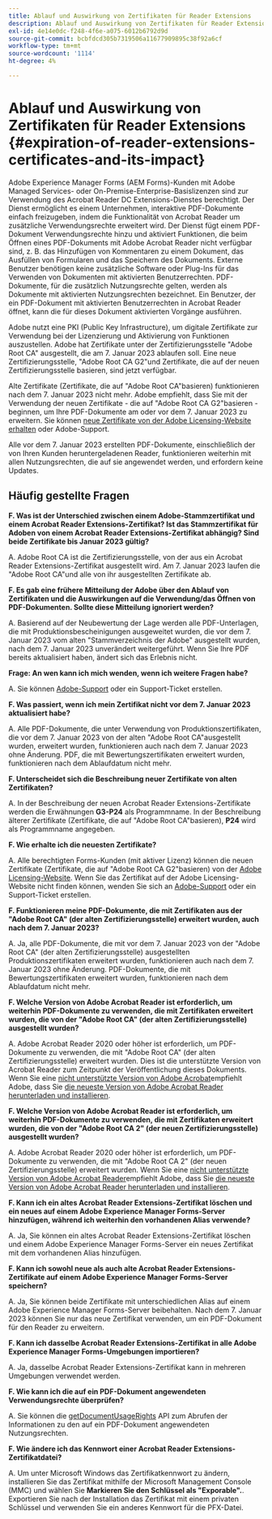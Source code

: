 ```yaml
---
title: Ablauf und Auswirkung von Zertifikaten für Reader Extensions
description: Ablauf und Auswirkung von Zertifikaten für Reader Extensions
exl-id: 4e14e0dc-f248-4f6e-a075-6012b6792d9d
source-git-commit: bcbfdcd305b7319506a11677909895c38f92a6cf
workflow-type: tm+mt
source-wordcount: '1114'
ht-degree: 4%

---
```



# Ablauf und Auswirkung von Zertifikaten für Reader Extensions {#expiration-of-reader-extensions-certificates-and-its-impact}

Adobe Experience Manager Forms (AEM Forms)-Kunden mit Adobe Managed Services- oder On-Premise-Enterprise-Basislizenzen sind zur Verwendung des Acrobat Reader DC Extensions-Dienstes berechtigt. Der Dienst ermöglicht es einem Unternehmen, interaktive PDF-Dokumente einfach freizugeben, indem die Funktionalität von Acrobat Reader um zusätzliche Verwendungsrechte erweitert wird. Der Dienst fügt einem PDF-Dokument Verwendungsrechte hinzu und aktiviert Funktionen, die beim Öffnen eines PDF-Dokuments mit Adobe Acrobat Reader nicht verfügbar sind, z. B. das Hinzufügen von Kommentaren zu einem Dokument, das Ausfüllen von Formularen und das Speichern des Dokuments. Externe Benutzer benötigen keine zusätzliche Software oder Plug-Ins für das Verwenden von Dokumenten mit aktivierten Benutzerrechten. PDF-Dokumente, für die zusätzlich Nutzungsrechte gelten, werden als Dokumente mit aktivierten Nutzungsrechten bezeichnet. Ein Benutzer, der ein PDF-Dokument mit aktivierten Benutzerrechten in Acrobat Reader öffnet, kann die für dieses Dokument aktivierten Vorgänge ausführen.

Adobe nutzt eine PKI (Public Key Infrastructure), um digitale Zertifikate zur Verwendung bei der Lizenzierung und Aktivierung von Funktionen auszustellen. Adobe hat Zertifikate unter der Zertifizierungsstelle &quot;Adobe Root CA&quot; ausgestellt, die am 7. Januar 2023 ablaufen soll. Eine neue Zertifizierungsstelle, &quot;Adobe Root CA G2&quot;und Zertifikate, die auf der neuen Zertifizierungsstelle basieren, sind jetzt verfügbar.

Alte Zertifikate (Zertifikate, die auf &quot;Adobe Root CA&quot;basieren) funktionieren nach dem 7. Januar 2023 nicht mehr. Adobe empfiehlt, dass Sie mit der Verwendung der neuen Zertifikate - die auf &quot;Adobe Root CA G2&quot;basieren - beginnen, um Ihre PDF-Dokumente am oder vor dem 7. Januar 2023 zu erweitern.  Sie können [neue Zertifikate von der Adobe Licensing-Website erhalten](https://licensing.adobe.com/) oder Adobe-Support.

Alle vor dem 7. Januar 2023 erstellten PDF-Dokumente, einschließlich der von Ihren Kunden heruntergeladenen Reader, funktionieren weiterhin mit allen Nutzungsrechten, die auf sie angewendet werden, und erfordern keine Updates.

## Häufig gestellte Fragen

**F. Was ist der Unterschied zwischen einem Adobe-Stammzertifikat und einem Acrobat Reader Extensions-Zertifikat? Ist das Stammzertifikat für Adoben von einem Acrobat Reader Extensions-Zertifikat abhängig? Sind beide Zertifikate bis Januar 2023 gültig?**

A. Adobe Root CA ist die Zertifizierungsstelle, von der aus ein Acrobat Reader Extensions-Zertifikat ausgestellt wird. Am 7. Januar 2023 laufen die &quot;Adobe Root CA&quot;und alle von ihr ausgestellten Zertifikate ab.

**F. Es gab eine frühere Mitteilung der Adobe über den Ablauf von Zertifikaten und die Auswirkungen auf die Verwendung/das Öffnen von PDF-Dokumenten. Sollte diese Mitteilung ignoriert werden?**

A. Basierend auf der Neubewertung der Lage werden alle PDF-Unterlagen, die mit Produktionsbescheinigungen ausgeweitet wurden, die vor dem 7. Januar 2023 vom alten &quot;Stammverzeichnis der Adobe&quot; ausgestellt wurden, nach dem 7. Januar 2023 unverändert weitergeführt. Wenn Sie Ihre PDF bereits aktualisiert haben, ändert sich das Erlebnis nicht.


**Frage: An wen kann ich mich wenden, wenn ich weitere Fragen habe?**

A. Sie können [Adobe-Support](https://experienceleague.adobe.com/?support-solution=Experience+Manager&amp;support-tab=home&amp;lang=de#support) oder ein Support-Ticket erstellen.

**F. Was passiert, wenn ich mein Zertifikat nicht vor dem 7. Januar 2023 aktualisiert habe?**

A. Alle PDF-Dokumente, die unter Verwendung von Produktionszertifikaten, die vor dem 7. Januar 2023 von der alten &quot;Adobe Root CA&quot;ausgestellt wurden, erweitert wurden, funktionieren auch nach dem 7. Januar 2023 ohne Änderung. PDF, die mit Bewertungszertifikaten erweitert wurden, funktionieren nach dem Ablaufdatum nicht mehr.

**F. Unterscheidet sich die Beschreibung neuer Zertifikate von alten Zertifikaten?**

A. In der Beschreibung der neuen Acrobat Reader Extensions-Zertifikate werden die Erwähnungen **G3-P24** als Programmname. In der Beschreibung älterer Zertifikate (Zertifikate, die auf &quot;Adobe Root CA&quot;basieren), **P24** wird als Programmname angegeben.

**F. Wie erhalte ich die neuesten Zertifikate?**

A. Alle berechtigten Forms-Kunden (mit aktiver Lizenz) können die neuen Zertifikate (Zertifikate, die auf &quot;Adobe Root CA G2&quot;basieren) von der [Adobe Licensing-Website](https://licensing.adobe.com/). Wenn Sie das Zertifikat auf der Adobe Licensing-Website nicht finden können, wenden Sie sich an [Adobe-Support](https://experienceleague.adobe.com/?support-solution=Experience+Manager&amp;lang=en#support) oder ein Support-Ticket erstellen.

**F. Funktionieren meine PDF-Dokumente, die mit Zertifikaten aus der &quot;Adobe Root CA&quot; (der alten Zertifizierungsstelle) erweitert wurden, auch nach dem 7. Januar 2023?**

A. Ja, alle PDF-Dokumente, die mit vor dem 7. Januar 2023 von der &quot;Adobe Root CA&quot; (der alten Zertifizierungsstelle) ausgestellten Produktionszertifikaten erweitert wurden, funktionieren auch nach dem 7. Januar 2023 ohne Änderung. PDF-Dokumente, die mit Bewertungszertifikaten erweitert wurden, funktionieren nach dem Ablaufdatum nicht mehr.

**F. Welche Version von Adobe Acrobat Reader ist erforderlich, um weiterhin PDF-Dokumente zu verwenden, die mit Zertifikaten erweitert wurden, die von der &quot;Adobe Root CA&quot; (der alten Zertifizierungsstelle) ausgestellt wurden?**

A. Adobe Acrobat Reader 2020 oder höher ist erforderlich, um PDF-Dokumente zu verwenden, die mit &quot;Adobe Root CA&quot; (der alten Zertifizierungsstelle) erweitert wurden. Dies ist die unterstützte Version von Acrobat Reader zum Zeitpunkt der Veröffentlichung dieses Dokuments. Wenn Sie eine [nicht unterstützte Version von Adobe Acrobat](https://helpx.adobe.com/de/support/programs/eol-matrix.html)empfiehlt Adobe, dass Sie [die neueste Version von Adobe Acrobat Reader herunterladen und installieren](https://get.adobe.com/de/reader/).

**F. Welche Version von Adobe Acrobat Reader ist erforderlich, um weiterhin PDF-Dokumente zu verwenden, die mit Zertifikaten erweitert wurden, die von der &quot;Adobe Root CA 2&quot; (der neuen Zertifizierungsstelle) ausgestellt wurden?**

A. Adobe Acrobat Reader 2020 oder höher ist erforderlich, um PDF-Dokumente zu verwenden, die mit &quot;Adobe Root CA 2&quot; (der neuen Zertifizierungsstelle) erweitert wurden. Wenn Sie eine [nicht unterstützte Version von Adobe Acrobat Reader](https://helpx.adobe.com/support/programs/eol-matrix.html)empfiehlt Adobe, dass Sie [die neueste Version von Adobe Acrobat Reader herunterladen und installieren](https://get.adobe.com/reader/).

**F. Kann ich ein altes Acrobat Reader Extensions-Zertifikat löschen und ein neues auf einem Adobe Experience Manager Forms-Server hinzufügen, während ich weiterhin den vorhandenen Alias verwende?**

A. Ja, Sie können ein altes Acrobat Reader Extensions-Zertifikat löschen und einem Adobe Experience Manager Forms-Server ein neues Zertifikat mit dem vorhandenen Alias hinzufügen.

**F. Kann ich sowohl neue als auch alte Acrobat Reader Extensions-Zertifikate auf einem Adobe Experience Manager Forms-Server speichern?**

A. Ja, Sie können beide Zertifikate mit unterschiedlichen Alias auf einem Adobe Experience Manager Forms-Server beibehalten. Nach dem 7. Januar 2023 können Sie nur das neue Zertifikat verwenden, um ein PDF-Dokument für den Reader zu erweitern.

**F. Kann ich dasselbe Acrobat Reader Extensions-Zertifikat in alle Adobe Experience Manager Forms-Umgebungen importieren?**

A. Ja, dasselbe Acrobat Reader Extensions-Zertifikat kann in mehreren Umgebungen verwendet werden.

**F. Wie kann ich die auf ein PDF-Dokument angewendeten Verwendungsrechte überprüfen?**

A. Sie können die [getDocumentUsageRights](https://experienceleague.adobe.com/docs/experience-manager-65/forms/developer-reference/programming-aem-forms-jee/java-api-quick-start-code-examples/acrobat-reader-dc-extensions-service.html?lang=en#quick-start-soap-mode-retrieving-credential-information-using-the-java-api) API zum Abrufen der Informationen zu den auf ein PDF-Dokument angewendeten Nutzungsrechten.

**F. Wie ändere ich das Kennwort einer Acrobat Reader Extensions-Zertifikatdatei?**

A. Um unter Microsoft Windows das Zertifikatkennwort zu ändern, installieren Sie das Zertifikat mithilfe der Microsoft Management Console (MMC) und wählen Sie **Markieren Sie den Schlüssel als &quot;Exporable&quot;.**. Exportieren Sie nach der Installation das Zertifikat mit einem privaten Schlüssel und verwenden Sie ein anderes Kennwort für die PFX-Datei.


<!-- 
## Applying the certificates {#obtaning-and-applying-the-certificates} 

You can choose one of the following paths to apply latest certificates:

* [Updating certificates for an AEM Forms on JEE environment](#Updating-and-Applying-certificates-for-an-AEM-Forms-on-JEE-environment) 
* [Updating certificates for an AEM Forms on OSGi environment](#Updating-and-applying-certificates-for-an-AEM-Forms-on-OSGi-environment)

>[!NOTE]
>
>The document uses the term certificates and credentials interchangeably.

### Pre-requisites {#Pre-requisites}

Updating the certificates requires using actions available on AEM Forms administrator console and Reader Extension APIs provided by AEM Forms. The document is intended for users and administrators with knowledge of using Adobe Experience Manger Forms APIs. Before you start, ensure that: 

* the user has administrator rights on underlying AEM Forms environment. 
* the user has setup the [development environment](https://experienceleague.adobe.com/docs/experience-manager-65/developing/devtools/howto-projects-eclipse.html) and has access to it.
* [obtain the certificates](#obtain-the-certificates).


### Obtain the certificates {#obtain-the-certificates}

The Rights credential is delivered as a digital certificate that contains the public key, the private key, and the password used to access the credential.

If your organization purchases a production version of Reader Extensions, the production Rights credential is delivered by Adobe Licensing Website (LWS). A production Rights credential is unique to your organization and can enable the specific usage rights that you require.

If you obtained Reader Extensions through a partner or software provider who integrated Reader Extensions into their software, the Rights credential is provided to you by that partner who, in turn, receives this credential from Adobe.

>[!NOTE]
>
>The Rights credential cannot be used for typical document signing or assertion of identity. For these applications, you can use a self-sign certificate or acquire an identity certificate from a Certificate Authority (CA).

The following types of Rights credentials are available:

**Customer Evaluation**: A credential with a short validity period that is provided to customers who want to evaluate Reader Extensions. Usage rights applied to documents using this credential expire when the credential expires. This type of credential is valid only for two to three months.

**Production**: A credential with a long validity period that is provided to customers who purchased the full product. Production credentials are unique to each customer but can be installed on multiple systems.

If you have already used certificates to reader extend PDF files, download a production certificate from [Adobe Licensing Website (LWS)](https://licensing.adobe.com/).

### Applying certificates for an AEM Forms on JEE environment {#Updating-and-Applying-certificates-for-an-AEM-Forms-on-JEE-environment} 

Applying new certificates on AEM Forms on JEE stack requires importing new credentials and applying usage rights. You can use admin console to import credentials and AEM Forms Reader Extension APIs to apply usage rights. 

#### Import and configure credentials 

You can use the Trust Store Management pages to import a new credential. The Trust Store may contain more than one Reader Extensions credential. You must designate one of those credentials as the default Reader Extensions credential. The default credential is used when a Workbench user is unable to determine which credential to use during process creation. These rules apply to default credentials:

* If you import a Reader Extensions credential and the Trust Store contains no other Reader Extensions credentials, it is set as the default.
* If you import a Reader Extensions credential with the Default option selected, the default type is removed from an existing default credential. The imported credential becomes the default.
* You cannot delete a default Reader Extensions credential. To delete the default credential, first set another credential as the default. An exception to this rule is that if there is only one credential, you can delete it even though it is the default.
* You cannot update a default Reader Extensions credential.

To import the credentials: 

1. In administration console, click Settings > Trust Store Management > Local Credentials.
1. Click Import and, under Trust Store Type, select Acrobat Reader DC extensions Credential.
1. (Optional) To indicate that this credential is the default credential to use with Acrobat Reader DC extensions, select Default.
1. In the Alias box, type an identifier for the credential. This identifier is used as the display name for the credential in Acrobat Reader DC extensions. This alias is also used to access the credential programmatically using the AEM forms SDK.
1. Click Choose File to locate the credential, type the password of the credential, and then click OK.

If the error message "Failed to import credential due to either incorrect file format, or incorrect password" appears, verify that the password is valid.

You can also import and delete credentials programmatically. (See [Programming with AEM forms](../../developing/credentials.md).)

<!-- ### Remove usage rights from existing rights-enabled PDF documents

Remove usage rights from existing rights-enabled PDF documents before applying usage rights with latest credentials. AEM Forms on JEE provides APIs to remove usage rights. For detailed instructions, see [Removing Usage Rights from PDF Documents](../../developing/assigning-usage-rights.md#removing-usage-rights-from-pdf-documents).

To remove usage rights for AEM Forms on JEE processes developed in Workbench, see [Workbench Help](https://helpx.adobe.com/content/dam/help/en/experience-manager/6-5/forms/pdf/WorkbenchHelp.pdf). 

#### Apply the usage rights to PDF documents 

After importing new credentials, you can apply usage rights to PDF documents using the Acrobat Reader DC extensions Java Client API and web service.  For details, see [Applying Usage Rights to PDF Documents](../../developing/assigning-usage-rights.md#applying-usage-rights-to-pdf-documents). 


### Applying certificates for an AEM Forms on OSGi environment {#Updating-and-applying-certificates-for-an-AEM-Forms-on-OSGi-environment}

Applying new certificates on AEM Forms on OSGi stack requires importing new credentials and applying usage rights. You can use admin console to import credentials and AEM Forms Reader Extension APIs to apply usage rights. 

#### Import credentials {#Import-credentials}

In an AEM Forms on OSGi environment, a Reader Extension credential is associated with fd-service user. Before adding credentials for fd-user key store, perform the following steps to create a key store: 

1. Log in to your AEM Author instance as an Administrator.
1. Go to **[!UICONTROL Tools]**> **[!UICONTROL Security]**>**[!UICONTROL Users]**.
1. Scroll down the list of users until you find fd-service user account.
1. Click **[!UICONTROL fd-service]** user.
1. Click keystore tab.
1. Click **[!UICONTROL Create KeyStore]**.
1. Set the KeyStore Access Password and save your settings to create the KeyStore password.

After creating the key-store, add credentials to fd-service user. The following video explains the steps: 

>[!VIDEO](https://images-tv.adobe.com/mpcv3/5577/8db8e554-f04b-4fae-8108-b9b5e0eb03ad_1627925794.854x480at800_h264.mp4)

The following command list the details of the pfx file. Before running the command, navigate to the directory that contains the .pfx file.

`keytool -v -list -storetype pkcs12 -keystore [name of your .pfx file]`

For example keytool -v -list -storetype pkcs12 -keystore 1005566.pfx where 1005566.pfx is the name of my pfx file

<!-- ### Remove usage rights from existing rights-enabled PDF documents

Remove usage rights from existing rights-enabled PDF documents before applying usage rights with latest credentials. You can remove the usage rights for a document by invoking the removeUsageRights API from within the docAssuranceServiceAPI. For detailed information, see [Remove Usage Rights](/help/forms/using/aem-document-services-programmatically.md#removing-usage-rights) document.

#### Apply the usage rights to PDF documents 

To apply usage rights in an AEM Forms on OSGi environment, Create custom OSGi service to usage rights to the documents. You can also create a servlet with a POST method to return the reader extended PDF to the user. For detailed instructions, see [Applying Reader Extensions](https://experienceleague.adobe.com/docs/experience-manager-learn/forms/document-services/apply-reader-extension-rights-to-pdf.html).  -->
